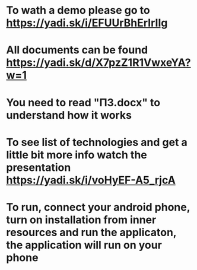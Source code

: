 # To wath a demo please go to https://yadi.sk/i/EFUUrBhErIrIIg
# All documents can be found https://yadi.sk/d/X7pzZ1R1VwxeYA?w=1
# You need to read "ПЗ.docx" to understand how it works
# To see list of technologies and get a little bit more info watch the presentation https://yadi.sk/i/voHyEF-A5_rjcA
# To run, connect your android phone, turn on installation from inner resources and run the applicaton, the application will run on your phone  
